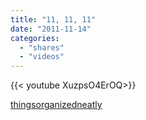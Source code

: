```yaml
---
title: "11, 11, 11"
date: "2011-11-14"
categories:
  - "shares"
  - "videos"
---
```


<div style="width: 70vw;">{{< youtube XuzpsO4ErOQ>}}</div>

[thingsorganizedneatly](http://thingsorganizedneatly.tumblr.com/post/12651081897/11-11-11-ed-patrick-kinsman-reminded-me-of)
